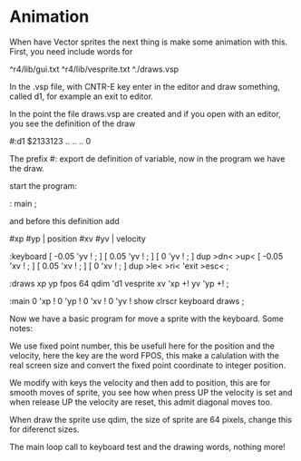 # Animation

When have Vector sprites the next thing is make some animation with this.
First, you need include words for

^r4/lib/gui.txt
^r4/lib/vesprite.txt
^./draws.vsp


In the .vsp file, with CNTR-E key enter in the editor and draw something, called d1, for example an exit to editor.

In the point the file draws.vsp are created and if you open with an editor, you see the definition of the draw

#:d1 $2133123 .. ..  .. 0

The prefix #: export de definition of variable, now in the program we have the draw.

start the program:

: main ;

and before this definition add

#xp #yp  | position
#xv #yv	 | velocity

:keyboard
	[ -0.05 'yv ! ; ] <up>
	[ 0.05 'yv ! ; ] <dn>
	[ 0 'yv ! ; ] dup >dn< >up<
	[ -0.05 'xv ! ; ] <le>
	[ 0.05 'xv ! ; ] <ri>
	[ 0 'xv ! ; ] dup >le< >ri<
	'exit >esc<
	;

:draws
	xp yp fpos
	64 qdim
	'd1 vesprite
	xv 'xp +! yv 'yp +!
	;

:main
	0 'xp ! 0 'yp !
	0 'xv ! 0 'yv !
	show clrscr
		keyboard
		draws
		;


Now we have a basic program for move a sprite with the keyboard. Some notes:

We use fixed point number, this be usefull here for the position and the velocity, here the key are the word FPOS, this make a calulation with the real screen size and convert the fixed point coordinate to integer position.

We modify with keys the velocity and then add to position, this are for smooth moves of sprite, you see how when press UP the velocity is set and when release UP the velocity are reset, this admit diagonal moves too.

When draw the sprite use qdim, the size of sprite are 64 pixels, change this for diferenct sizes.

The main loop call to keyboard test and the drawing words, nothing more!



